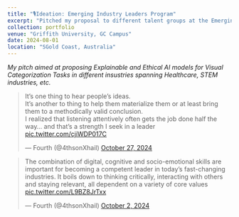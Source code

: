 ```yaml
---
title: "🎙️Ideation: Emerging Industry Leaders Program"
excerpt: "Pitched my proposal to different talent groups at the Emerging Industry Leaders Program organised by Griffith University Australia."
collection: portfolio
venue: "Griffith University, GC Campus"
date: 2024-08-01
location: "SGold Coast, Australia"
---
```


*My pitch aimed at proposing Explainable and Ethical AI models for Visual Categorization Tasks in different insustries spanning Healthcare, STEM industries, etc.*

<!-- <br/><img src='/images/hackaton.jpg'>  -->

<blockquote class="twitter-tweet"><p lang="en" dir="ltr">It’s one thing to hear people’s ideas. <br>It’s another to thing to help them materialize them or at least bring them to a methodically valid conclusion. <br>I realized that listening attentively often gets the job done half the way… and that’s a strength I seek in a leader <a href="https://t.co/cjiWDP017C">pic.twitter.com/cjiWDP017C</a></p>&mdash; Fourth (@4thsonXhail) <a href="https://twitter.com/4thsonXhail/status/1850458016916886004?ref_src=twsrc%5Etfw">October 27, 2024</a></blockquote> <script async src="https://platform.twitter.com/widgets.js" charset="utf-8"></script>

<blockquote class="twitter-tweet"><p lang="en" dir="ltr">The combination of digital, cognitive and socio-emotional skills are important for becoming a competent leader in today’s fast-changing industries. It boils down to thinking critically, interacting with others and staying relevant, all dependent on a variety of core values <a href="https://t.co/L9BZ8JrTxx">pic.twitter.com/L9BZ8JrTxx</a></p>&mdash; Fourth (@4thsonXhail) <a href="https://twitter.com/4thsonXhail/status/1841415363202097400?ref_src=twsrc%5Etfw">October 2, 2024</a></blockquote> <script async src="https://platform.twitter.com/widgets.js" charset="utf-8"></script>

<!-- --Read <a href="https://zenodo.org/records/7319284">Ugochukwu Akpudo's Provocation Statement</a>

--Read <a href="https://zenodo.org/records/7324817">Jude Dzvela Kong's Provocation Statement</a>

--Read <a href="https://zenodo.org/records/7323467">Jake Okechukwu Effoduh's Provocation Statement</a> -->
